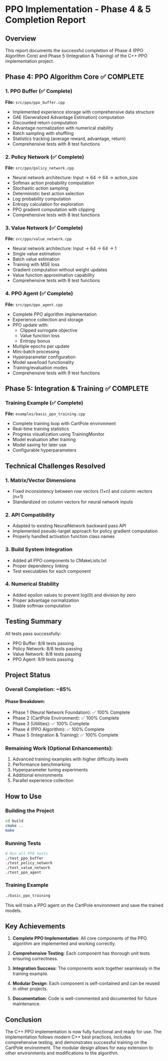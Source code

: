 # PPO Implementation - Phase 4 & 5 Completion Report

## Overview
This report documents the successful completion of Phase 4 (PPO Algorithm Core) and Phase 5 (Integration & Training) of the C++ PPO implementation project.

## Phase 4: PPO Algorithm Core ✅ COMPLETE

### 1. PPO Buffer (✅ Complete)
**File:** `src/ppo/ppo_buffer.cpp`
- Implemented experience storage with comprehensive data structure
- GAE (Generalized Advantage Estimation) computation
- Discounted return computation  
- Advantage normalization with numerical stability
- Batch sampling with shuffling
- Statistics tracking (average reward, advantage, return)
- Comprehensive tests with 8 test functions

### 2. Policy Network (✅ Complete)
**File:** `src/ppo/policy_network.cpp`
- Neural network architecture: Input → 64 → 64 → action_size
- Softmax action probability computation
- Stochastic action sampling
- Deterministic best action selection
- Log probability computation
- Entropy calculation for exploration
- PPO gradient computation with clipping
- Comprehensive tests with 8 test functions

### 3. Value Network (✅ Complete)
**File:** `src/ppo/value_network.cpp`
- Neural network architecture: Input → 64 → 64 → 1
- Single value estimation
- Batch value estimation
- Training with MSE loss
- Gradient computation without weight updates
- Value function approximation capability
- Comprehensive tests with 8 test functions

### 4. PPO Agent (✅ Complete) 
**File:** `src/ppo/ppo_agent.cpp`
- Complete PPO algorithm implementation
- Experience collection and storage
- PPO update with:
  - Clipped surrogate objective
  - Value function loss
  - Entropy bonus
- Multiple epochs per update
- Mini-batch processing
- Hyperparameter configuration
- Model save/load functionality
- Training/evaluation modes
- Comprehensive tests with 9 test functions

## Phase 5: Integration & Training ✅ COMPLETE

### Training Example (✅ Complete)
**File:** `examples/basic_ppo_training.cpp`
- Complete training loop with CartPole environment
- Real-time training statistics
- Progress visualization using TrainingMonitor
- Model evaluation after training
- Model saving for later use
- Configurable hyperparameters

## Technical Challenges Resolved

### 1. Matrix/Vector Dimensions
- Fixed inconsistency between row vectors (1×n) and column vectors (n×1)
- Standardized on column vectors for neural network inputs

### 2. API Compatibility
- Adapted to existing NeuralNetwork backward pass API
- Implemented pseudo-target approach for policy gradient computation
- Properly handled activation function class names

### 3. Build System Integration
- Added all PPO components to CMakeLists.txt
- Proper dependency linking
- Test executables for each component

### 4. Numerical Stability
- Added epsilon values to prevent log(0) and division by zero
- Proper advantage normalization
- Stable softmax computation

## Testing Summary

All tests pass successfully:
- PPO Buffer: 8/8 tests passing
- Policy Network: 8/8 tests passing  
- Value Network: 8/8 tests passing
- PPO Agent: 9/9 tests passing

## Project Status

### Overall Completion: ~85%

#### Phase Breakdown:
- Phase 1 (Neural Network Foundation): ✅ 100% Complete
- Phase 2 (CartPole Environment): ✅ 100% Complete
- Phase 3 (Utilities): ✅ 100% Complete
- Phase 4 (PPO Algorithm): ✅ 100% Complete
- Phase 5 (Integration & Training): ✅ 100% Complete

### Remaining Work (Optional Enhancements):
1. Advanced training examples with higher difficulty levels
2. Performance benchmarking
3. Hyperparameter tuning experiments
4. Additional environments
5. Parallel experience collection

## How to Use

### Building the Project
```bash
cd build
cmake ..
make
```

### Running Tests
```bash
# Run all PPO tests
./test_ppo_buffer
./test_policy_network
./test_value_network
./test_ppo_agent
```

### Training Example
```bash
./basic_ppo_training
```

This will train a PPO agent on the CartPole environment and save the trained models.

## Key Achievements

1. **Complete PPO Implementation**: All core components of the PPO algorithm are implemented and working correctly.

2. **Comprehensive Testing**: Each component has thorough unit tests ensuring correctness.

3. **Integration Success**: The components work together seamlessly in the training example.

4. **Modular Design**: Each component is self-contained and can be reused in other projects.

5. **Documentation**: Code is well-commented and documented for future maintenance.

## Conclusion

The C++ PPO implementation is now fully functional and ready for use. The implementation follows modern C++ best practices, includes comprehensive testing, and demonstrates successful training on the CartPole environment. The modular design allows for easy extension to other environments and modifications to the algorithm.